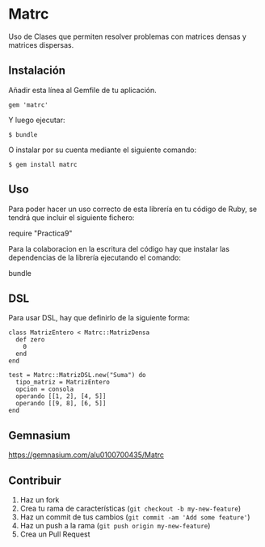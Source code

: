 # Matrc

Uso de Clases que permiten resolver problemas con matrices densas y matrices dispersas.


## Instalación

Añadir esta línea al Gemfile de tu aplicación.

    gem 'matrc'

Y luego ejecutar:

    $ bundle

O instalar por su cuenta mediante el siguiente comando:

    $ gem install matrc

## Uso


Para poder hacer un uso correcto de esta librería en tu código de Ruby, se tendrá que incluir el siguiente fichero:

require "Practica9"

Para la colaboracion en la escritura del código hay que instalar las dependencias de la librería ejecutando el comando:

bundle


## DSL 
Para usar DSL, hay que definirlo de la siguiente forma:
    
    class MatrizEntero < Matrc::MatrizDensa
      def zero
        0
      end
    end
    
    test = Matrc::MatrizDSL.new("Suma") do
      tipo_matriz = MatrizEntero
      opcion = consola
      operando [[1, 2], [4, 5]]
      operando [[9, 8], [6, 5]]
    end 
    
## Gemnasium

https://gemnasium.com/alu0100700435/Matrc


## Contribuir

1. Haz un fork
2. Crea tu rama de características (`git checkout -b my-new-feature`)
3. Haz un commit de tus cambios (`git commit -am 'Add some feature'`)
4. Haz un push a la rama (`git push origin my-new-feature`)
5. Crea un Pull Request
